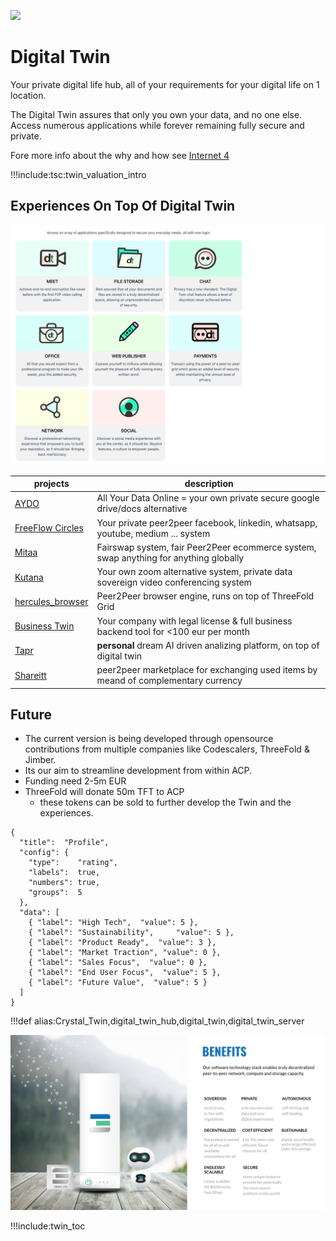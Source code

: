 
![](img/internetpain2_trans_.jpg)

# Digital Twin

Your private digital life hub, all of your requirements for your digital life on 1 location.

The Digital Twin assures that only you own your data, and no one else. Access numerous applications while forever remaining fully secure and private.

Fore more info about the why and how see [Internet 4](threefold:internet4)

!!!include:tsc:twin_valuation_intro

## Experiences On Top Of Digital Twin

![](img/twin_experiences_overview_.jpg)

| projects                             | description                                                                           |
| ------------------------------------ | ------------------------------------------------------------------------------------- |
| [AYDO](threefold_internal:aydo_acp)                     | All Your Data Online = your own private secure google drive/docs alternative          |
| [FreeFlow Circles](threefold_internal:freeflow_hub)     | Your private peer2peer facebook, linkedin, whatsapp, youtube, medium ... system       |
| [Mitaa](threefold_internal:mitaa)                       | Fairswap system, fair Peer2Peer ecommerce system, swap anything for anything globally |
| [Kutana](accelerator:kutana)                     | Your own zoom alternative system, private data sovereign video conferencing system    |
| [hercules_browser](threefold_internal:hercules_browser) | Peer2Peer browser engine, runs on top of ThreeFold Grid                               |
| [Business Twin](threefold_internal:businesstwin)        | Your company with legal license & full business backend tool for <100 eur per month   |
| [Tapr](accelerator:tapr)                         | **personal** dream AI driven analizing platform, on top of digital twin               |
| [Shareitt](threefold_internal:shareitt)                 | peer2peer marketplace for exchanging used items by meand of complementary currency    |

## Future

- The current version is being developed through opensource contributions from multiple companies like Codescalers, ThreeFold & Jimber.
- Its our aim to streamline development from within ACP. 
- Funding need 2-5m EUR
- ThreeFold will donate 50m TFT to ACP
  - these tokens can be sold to further develop the Twin and the experiences.


```charty
{
  "title":  "Profile",
  "config": {
    "type":    "rating",
    "labels":  true,
    "numbers": true,
    "groups":  5
  },
  "data": [
    { "label": "High Tech",  "value": 5 },    
    { "label": "Sustainability",     "value": 5 },
    { "label": "Product Ready",  "value": 3 },
    { "label": "Market Traction", "value": 0 },
    { "label": "Sales Focus",  "value": 0 },
    { "label": "End User Focus",  "value": 5 },
    { "label": "Future Value",  "value": 5 }
  ]
}

```


!!!def alias:Crystal_Twin,digital_twin_hub,digital_twin,digital_twin_server


![](img/twin_benefits_.jpg)


!!!include:twin_toc